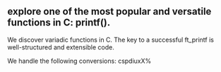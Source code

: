 ## explore one of the most popular and versatile functions in C: printf(). 

We discover variadic functions in C. The key to a successful ft_printf is well-structured and extensible code.

We handle the following conversions: cspdiuxX%
